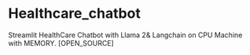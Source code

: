 # Healthcare_chatbot
Streamlit HealthCare Chatbot with Llama 2&amp; Langchain on CPU Machine with MEMORY. [OPEN_SOURCE]
